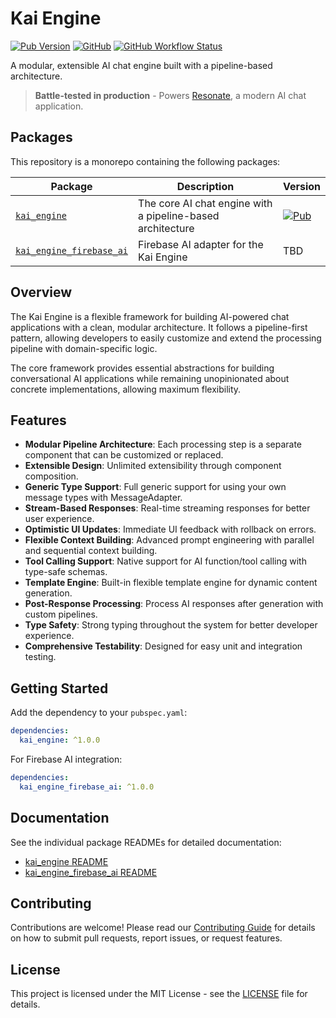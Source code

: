 # Kai Engine

[![Pub Version](https://img.shields.io/pub/v/kai_engine)](https://pub.dev/packages/kai_engine)
[![GitHub](https://img.shields.io/github/license/pckimlong/kai_engine)](https://github.com/pckimlong/kai_engine/blob/main/LICENSE)
[![GitHub Workflow Status](https://img.shields.io/github/actions/workflow/status/pckimlong/kai_engine/ci.yml)](https://github.com/pckimlong/kai_engine/actions)

A modular, extensible AI chat engine built with a pipeline-based architecture.

> **Battle-tested in production** - Powers [Resonate](https://resonate-app-link.com), a modern AI chat application.

## Packages

This repository is a monorepo containing the following packages:

| Package | Description | Version |
|---------|-------------|---------|
| [`kai_engine`](packages/kai_engine/) | The core AI chat engine with a pipeline-based architecture | [![Pub](https://img.shields.io/pub/v/kai_engine)](https://pub.dev/packages/kai_engine) |
| [`kai_engine_firebase_ai`](packages/kai_engine_firebase_ai/) | Firebase AI adapter for the Kai Engine | TBD |

## Overview

The Kai Engine is a flexible framework for building AI-powered chat applications with a clean, modular architecture. It follows a pipeline-first pattern, allowing developers to easily customize and extend the processing pipeline with domain-specific logic.

The core framework provides essential abstractions for building conversational AI applications while remaining unopinionated about concrete implementations, allowing maximum flexibility.

## Features

- **Modular Pipeline Architecture**: Each processing step is a separate component that can be customized or replaced.
- **Extensible Design**: Unlimited extensibility through component composition.
- **Generic Type Support**: Full generic support for using your own message types with MessageAdapter.
- **Stream-Based Responses**: Real-time streaming responses for better user experience.
- **Optimistic UI Updates**: Immediate UI feedback with rollback on errors.
- **Flexible Context Building**: Advanced prompt engineering with parallel and sequential context building.
- **Tool Calling Support**: Native support for AI function/tool calling with type-safe schemas.
- **Template Engine**: Built-in flexible template engine for dynamic content generation.
- **Post-Response Processing**: Process AI responses after generation with custom pipelines.
- **Type Safety**: Strong typing throughout the system for better developer experience.
- **Comprehensive Testability**: Designed for easy unit and integration testing.

## Getting Started

Add the dependency to your `pubspec.yaml`:

```yaml
dependencies:
  kai_engine: ^1.0.0
```

For Firebase AI integration:

```yaml
dependencies:
  kai_engine_firebase_ai: ^1.0.0
```

## Documentation

See the individual package READMEs for detailed documentation:
- [kai_engine README](packages/kai_engine/README.md)
- [kai_engine_firebase_ai README](packages/kai_engine_firebase_ai/README.md)

## Contributing

Contributions are welcome! Please read our [Contributing Guide](CONTRIBUTING.md) for details on how to submit pull requests, report issues, or request features.

## License

This project is licensed under the MIT License - see the [LICENSE](LICENSE) file for details.
